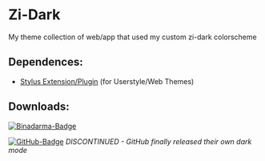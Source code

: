 # Zi-Dark
My theme collection of web/app that used my custom zi-dark colorscheme
## Dependences:
- [Stylus Extension/Plugin](https://github.com/openstyles/stylus) (for Userstyle/Web Themes)

## Downloads:

[![Binadarma-Badge](https://img.shields.io/badge/install-binadarma-blue?style=for-the-badge&logo=github)](https://raw.githubusercontent.com/null2264/Zi-Dark/master/Web/Binadarma/bidar.user.css)

[![GitHub-Badge](https://img.shields.io/badge/install-github-blue?style=for-the-badge&logo=github)](https://raw.githubusercontent.com/null2264/Zi-Dark/master/Web/GitHub/github.user.css) *DISCONTINUED - GitHub finally released their own dark mode*
